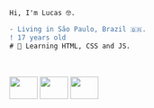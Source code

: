 ```diff
Hi, I'm Lucas 🤓.

- Living in São Paulo, Brazil 🇧🇷.
! 17 years old
# 📖 Learning HTML, CSS and JS.
```
##
<div style="display: inline_block"><br>
  <img align="center" height="40" width="50" 
  img src="https://cdn.jsdelivr.net/gh/devicons/devicon/icons/html5/html5-original.svg" />
  <img align="center" height="40" width="50" 
  <img src="https://cdn.jsdelivr.net/gh/devicons/devicon/icons/css3/css3-original.svg" />
  <img align="center" height="40" width="50" 
  img src="https://cdn.jsdelivr.net/gh/devicons/devicon/icons/javascript/javascript-original.svg" />
</div>
